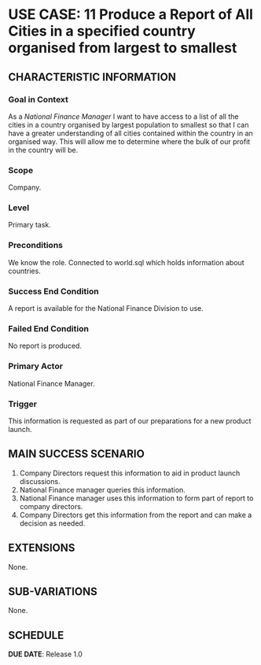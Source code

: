 # USE CASE: 11 Produce a Report of All Cities in a specified country organised from largest to smallest

## CHARACTERISTIC INFORMATION

### Goal in Context

As a *National Finance Manager* I want to have access to a list of all the cities in a country organised by largest population to smallest so that I can have a greater understanding of all cities contained within the country in an organised way. This will allow me to determine where the bulk of our profit in the country will be.

### Scope

Company.

### Level

Primary task.

### Preconditions

We know the role.  Connected to world.sql which holds information about countries.

### Success End Condition

A report is available for the National Finance Division to use.

### Failed End Condition

No report is produced.

### Primary Actor

National Finance Manager.

### Trigger

This information is requested as part of our preparations for a new product launch.

## MAIN SUCCESS SCENARIO

1. Company Directors request this information to aid in product launch discussions.
2. National Finance manager queries this information.
3. National Finance manager uses this information to form part of report to company directors.
4. Company Directors get this information from the report and can make a decision as needed.

## EXTENSIONS
None.

## SUB-VARIATIONS

None.

## SCHEDULE

**DUE DATE**: Release 1.0